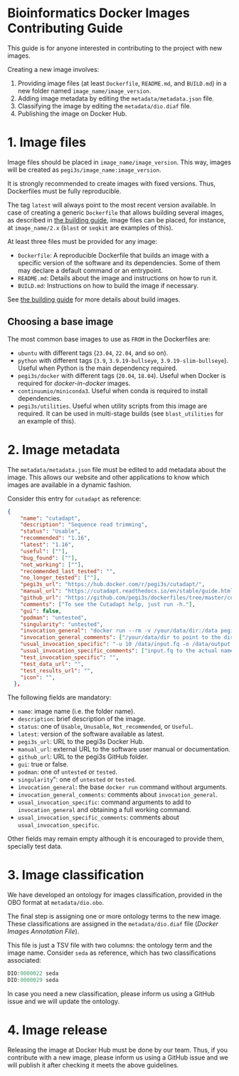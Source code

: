 # Bioinformatics Docker Images Contributing Guide 

This guide is for anyone interested in contributing to the project with new images.

Creating a new image involves:
1. Providing image files (at least `Dockerfile`, `README.md`, and `BUILD.md`) in a new folder named `image_name/image_version`.
2. Adding image metadata by editing the `metadata/metadata.json` file.
3. Classifying the image by editing the `metadata/dio.diaf` file.
4. Publishing the image on Docker Hub.

# 1. Image files

Image files should be placed in `image_name/image_version`. This way, images will be created as `pegi3s/image_name:image_version`.

It is strongly recommended to create images with fixed versions. Thus, Dockerfiles must be fully reproducible.

The tag `latest` will always point to the most recent version available. In case of creating a generic `Dockerfile` that allows building several images, as described in [the building guide](BUILD.md), image files can be placed, for instance, at `image_name/2.x` (`blast` or `seqkit` are examples of this).

At least three files must be provided for any image:
- `Dockerfile`: A reproducible Dockerfile that builds an image with a specific version of the software and its dependencies. Some of them may declare a default command or an entrypoint.
- `README.md`: Details about the image and instructions on how to run it.
- `BUILD.md`: Instructions on how to build the image if necessary.

See [the building guide](BUILD.md) for more details about build images.

## Choosing a base image

The most common base images to use as `FROM` in the Dockerfiles are:
- `ubuntu` with different tags (`23.04`, `22.04`, and so on).
- `python` with different tags (`3.9`, `3.9.19-bullseye`, `3.9.19-slim-bullseye`). Useful when Python is the main dependency required.
- `pegi3s/docker` with different tags (`20.04`, `18.04`). Useful when Docker is required for _docker-in-docker_ images.
- `continuumio/miniconda3`. Useful when conda is required to install dependencies.
- `pegi3s/utilities`. Useful when utility scripts from this image are required. It can be used in multi-stage builds (see `blast_utilities` for an example of this).

# 2. Image metadata

The `metadata/metadata.json` file must be edited to add metadata about the image. This allows our website and other applications to know which images are available in a dynamic fashion.

Consider this entry for `cutadapt` as reference:

```json
{
    "name": "cutadapt",
    "description": "Sequence read trimming",
    "status": "Usable",
    "recommended": "1.16",
    "latest": "1.16",
    "useful": [""],
    "bug_found": [""],
    "not_working": [""],
    "recommended_last_tested": "",
    "no_longer_tested": [""],
    "pegi3s_url": "https://hub.docker.com/r/pegi3s/cutadapt/",
    "manual_url": "https://cutadapt.readthedocs.io/en/stable/guide.html",
    "github_url": "https://github.com/pegi3s/dockerfiles/tree/master/cutadapt",
    "comments": ["To see the Cutadapt⁠ help, just run -h."],
    "gui": false,
    "podman": "untested",
    "singularity": "untested",
    "invocation_general": "docker run --rm -v /your/data/dir:/data pegi3s/cutadapt ",
    "invocation_general_comments": ["/your/data/dir to point to the directory that contains the input file you want to process."],
    "usual_invocation_specific": "-u 10 /data/input.fq -o /data/output.fq",
    "usual_invocation_specific_comments": ["input.fq to the actual name of your input file.","output.fq to the actual name of your output file.","A negative value after -u would trims reads at the end."],
    "test_invocation_specific": "",
    "test_data_url": "",
    "test_results_url": "",
    "icon": "",
  },
```

The following fields are mandatory:
- `name`: image name (i.e. the folder name).
- `description`: brief description of the image.
- `status`: one of `Usable`, `Unusable`, `Not_recommended`, or `Useful`.
- `latest`: version of the software available as latest.
- `pegi3s_url`: URL to the pegi3s Docker Hub.
- `manual_url`: external URL to the software user manual or documentation.
- `github_url`: URL to the pegi3s GitHub folder.
- `gui`: true or false.
- `podman`: one of `untested` or `tested`.
- `singularity`": one of `untested` or `tested`.
- `invocation_general`: the base `docker run` command without arguments.
- `invocation_general_comments`: comments about `invocation_general`.
- `usual_invocation_specific`: command arguments to add to `invocation_general` and obtaining a full working command.
- `usual_invocation_specific_comments`: comments about `usual_invocation_specific`.

Other fields may remain empty although it is encouraged to provide them, specially test data.

# 3. Image classification

We have developed an ontology for images classification, provided in the OBO format at `metadata/dio.obo`.

The final step is assigning one or more ontology terms to the new image. These classifications are assigned in the `metadata/dio.diaf` file (_Docker Images Annotation File_).

This file is just a TSV file with two columns: the ontology term and the image name. Consider `seda` as reference, which has two classifications associated:

```ts
DIO:0000022	seda
DIO:0000029	seda
```

In case you need a new classification, please inform us using a GitHub issue and we will update the ontology.

# 4. Image release

Releasing the image at Docker Hub must be done by our team. Thus, if you contribute with a new image, please inform us using a GitHub issue and we will publish it after checking it meets the above guidelines.
